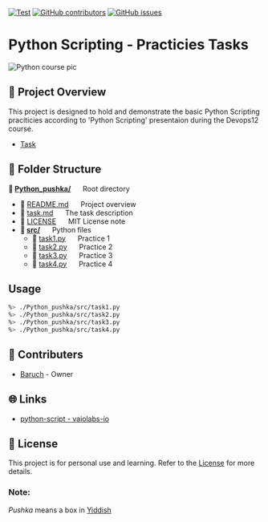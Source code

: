 [![Test](https://img.shields.io/badge/Python%20home%20practice-8A2BE2)]([https://](https://img.shields.io/badge/Python%20class%20practice-8A2BE2)) [![GitHub contributors](https://img.shields.io/github/contributors/mendelsontal/python_class_practice)](https://github.com/mendelsontal/python_class_practice/graphs/contributors) [![GitHub issues](https://img.shields.io/github/issues/coderjojo/creative-profile-readme)](https://github.com/mendelsontal/python_class_practice/issues)
# Python Scripting - Practicies Tasks
<!-- ABOUT THE PROJECT -->
![Python course pic](https://www.mooc.org/hubfs/python-applications.jpg)
## 📌 Project Overview
This project is designed to hold and demonstrate the basic Python Scripting praciticies according to 'Python Scripting' presentaion during the Devops12 course.

- [Task](./task.md)
<!-- FOLDER STRACTURE -->
## 📁 Folder Structure
**📁 <span style="display: inline-block; margin-right: 20px;">[Python_pushka/](./)</span>** Root directory  
  - 📄 <span style="display: inline-block; margin-right: 20px;">[README.md](./README.md)</span> Project overview
  - 📄 <span style="display: inline-block; margin-right: 20px;">[task.md](./task.md)</span> The task description
  - 📄 <span style="display: inline-block; margin-right: 20px;">[LICENSE](./LICENSE)</span> MIT License note
  - **📂 <span style="display: inline-block; margin-right: 20px;">[src/](./src)</span>** Python files  
    - 📜 <span style="display: inline-block; margin-right: 20px;">[task1.py](./src/task1.py)</span>  Practice 1
    - 📜 <span style="display: inline-block; margin-right: 20px;">[task2.py](./src/task2.py)</span>  Practice 2
    - 📜 <span style="display: inline-block; margin-right: 20px;">[task3.py](./src/task3.py)</span>  Practice 3
    - 📜 <span style="display: inline-block; margin-right: 20px;">[task4.py](./src/task4.py)</span>  Practice 4

<!-- USAGE EXAMPLES -->
## Usage
```sh
%> ./Python_pushka/src/task1.py
%> ./Python_pushka/src/task2.py
%> ./Python_pushka/src/task3.py
%> ./Python_pushka/src/task4.py
```

<!-- CONTRIBUTERS -->
## 👥 Contributers
* [Baruch](https://github.com/baruchgu) - Owner

## 🌐 Links
* [python-script - vaiolabs-io](https://gitlab.com/vaiolabs-io/python-script/-/tree/master)

## 📜 License
This project is for personal use and learning. Refer to the [License](./LICENSE) for more details.

### Note:
*Pushka* means a box in [Yiddish](https://en.wikipedia.org/wiki/Yiddish)
